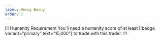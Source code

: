 ```yaml
---
label: Honey Bunny
order: 5
---
```

!!! Humanity Requirement
You'll need a humanity score of at least [!badge variant="primary" text="15,000"] to trade with this trader.
!!!